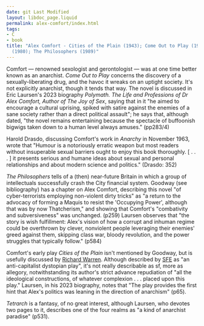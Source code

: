 ```yaml
---
date: git Last Modified
layout: libdoc_page.liquid
permalink: alex-comfort/index.html
tags:
- C
- book
title: "Alex Comfort - Cities of the Plain (1943); Come Out to Play (1961); Tetrarch
  (1980); The Philosophers (1989)"
---
```


Comfort — renowned sexologist and gerontologist — was at one time better known as an anarchist. _Come Out to Play_ concerns the discovery of a sexually-liberating drug, and the havoc it wreaks on an uptight society. It's not explicitly anarchist, though it tends that way. The novel is discussed in Eric Laursen's 2023 biography _Polymath. The Life and Professions of Dr Alex Comfort, Author of The Joy of Sex_, saying that in it "he aimed to encourage a cultural uprising, spiked with satire against the enemies of a sane society rather than a direct political assault"; he says that, although dated, "the novel remains entertaining because the spectacle of buffoonish bigwigs taken down to a human level always amuses." (pp283/4)

Harold Drasdo, discussing Comfort's work in _Anarchy_ in November 1963, wrote that "Humour is a notoriously erratic weapon but most readers without insuperable sexual barriers ought to enjoy this book thoroughly. [ . . . ] it presents serious and humane ideas about sexual and personal relationships and about modern science and politics." (Drasdo: 352)

_The Philosophers_ tells of a (then) near-future Britain in which a group of intellectuals successfully crash the City financial system. Goodway (see bibliography) has a chapter on Alex Comfort, describing this novel "of cyber-terrorists employing non-violent dirty tricks" as "a return to the advocacy of forming a Maquis to resist the 'Occupying Power', although that was by now Thatcherism," and showing that Comfort's "combativity and subversiveness" was unchanged. (p259) Laursen observes that "the story is wish fulfillment: Alex's vision of how a corrupt and inhuman regime could be overthrown by clever, nonviolent people leveraging their enemies' greed against them, skipping class war, bloody revolution, and the power struggles that typically follow." (p584)

Comfort's early play _Cities of the Plain_ isn't mentioned by Goodway, but is usefully discussed by <a href="https://richardawarren.wordpress.com/tag/anarchism/">Richard Warren</a>. Although described by <a href="https://sf-encyclopedia.com/entry/comfort_alex">SFE</a> as "an anti-capitalist dystopian play", it's not really describable as sf, more as allegory, notwithstanding its author's strict advance repudiation of "all the ideological constructions, of whatever complexion . . . placed upon this play." Laursen, in his 2023 biography, notes that "The play provides the first hint that Alex's politics was leaning in the direction of anarchism" (p65).

_Tetrarch_ is a fantasy, of no great interest, although Laursen, who devotes two pages to it, describes one of the four realms as "a kind of anarchist paradise" (p531).
